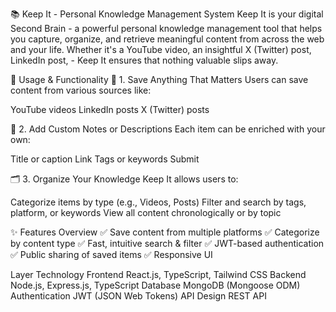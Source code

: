 📚 Keep It - Personal Knowledge Management System
Keep It is your digital Second Brain - a powerful personal knowledge management tool that helps you capture, organize, and retrieve meaningful content from across the web and your life. Whether it's a YouTube video, an insightful X (Twitter) post, LinkedIn post,  - Keep It ensures that nothing valuable slips away.

🚀 Usage & Functionality
🔖 1. Save Anything That Matters
Users can save content from various sources like:

YouTube videos
LinkedIn posts
X (Twitter) posts


📝 2. Add Custom Notes or Descriptions
Each item can be enriched with your own:

Title or caption
Link
Tags or keywords
Submit

🗂 3. Organize Your Knowledge
Keep It allows users to:

Categorize items by type (e.g.,  Videos, Posts)
Filter and search by tags, platform, or keywords
View all content chronologically or by topic


✨ Features Overview
✅ Save content from multiple platforms
✅ Categorize by content type
✅ Fast, intuitive search & filter
✅ JWT-based authentication
✅ Public sharing of saved items
✅ Responsive UI


Layer	Technology
Frontend	React.js, TypeScript, Tailwind CSS
Backend	Node.js, Express.js, TypeScript
Database	MongoDB (Mongoose ODM)
Authentication	JWT (JSON Web Tokens)
API Design	REST API
